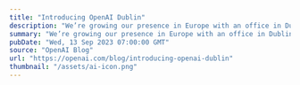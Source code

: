 ```yaml
---
title: "Introducing OpenAI Dublin"
description: "We’re growing our presence in Europe with an office in Dublin, Ireland."
summary: "We’re growing our presence in Europe with an office in Dublin, Ireland."
pubDate: "Wed, 13 Sep 2023 07:00:00 GMT"
source: "OpenAI Blog"
url: "https://openai.com/blog/introducing-openai-dublin"
thumbnail: "/assets/ai-icon.png"
---
```


